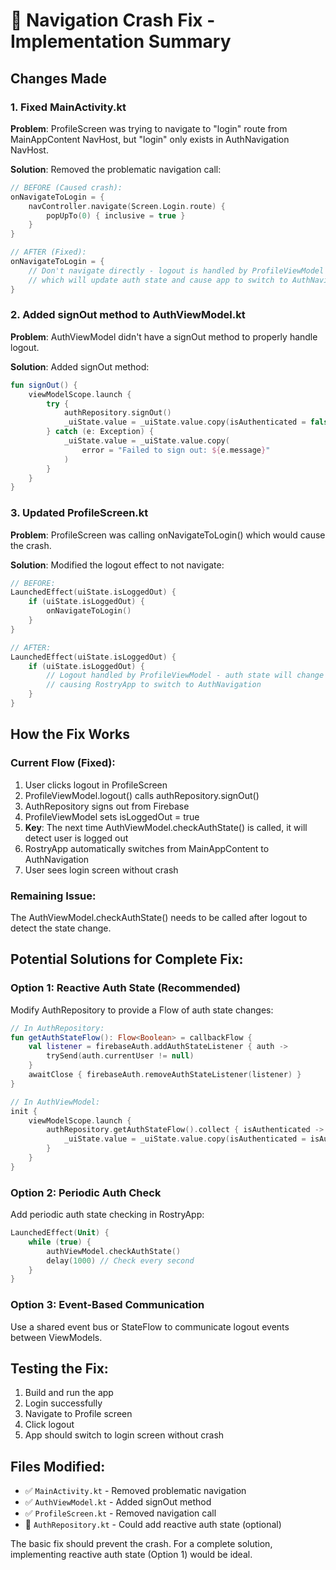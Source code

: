 # 🔧 Navigation Crash Fix - Implementation Summary

## Changes Made

### 1. Fixed MainActivity.kt
**Problem**: ProfileScreen was trying to navigate to "login" route from MainAppContent NavHost, but "login" only exists in AuthNavigation NavHost.

**Solution**: Removed the problematic navigation call:
```kotlin
// BEFORE (Caused crash):
onNavigateToLogin = {
    navController.navigate(Screen.Login.route) {
        popUpTo(0) { inclusive = true }
    }
}

// AFTER (Fixed):
onNavigateToLogin = {
    // Don't navigate directly - logout is handled by ProfileViewModel
    // which will update auth state and cause app to switch to AuthNavigation
}
```

### 2. Added signOut method to AuthViewModel.kt
**Problem**: AuthViewModel didn't have a signOut method to properly handle logout.

**Solution**: Added signOut method:
```kotlin
fun signOut() {
    viewModelScope.launch {
        try {
            authRepository.signOut()
            _uiState.value = _uiState.value.copy(isAuthenticated = false)
        } catch (e: Exception) {
            _uiState.value = _uiState.value.copy(
                error = "Failed to sign out: ${e.message}"
            )
        }
    }
}
```

### 3. Updated ProfileScreen.kt
**Problem**: ProfileScreen was calling onNavigateToLogin() which would cause the crash.

**Solution**: Modified the logout effect to not navigate:
```kotlin
// BEFORE:
LaunchedEffect(uiState.isLoggedOut) {
    if (uiState.isLoggedOut) {
        onNavigateToLogin()
    }
}

// AFTER:
LaunchedEffect(uiState.isLoggedOut) {
    if (uiState.isLoggedOut) {
        // Logout handled by ProfileViewModel - auth state will change automatically
        // causing RostryApp to switch to AuthNavigation
    }
}
```

## How the Fix Works

### Current Flow (Fixed):
1. User clicks logout in ProfileScreen
2. ProfileViewModel.logout() calls authRepository.signOut()
3. AuthRepository signs out from Firebase
4. ProfileViewModel sets isLoggedOut = true
5. **Key**: The next time AuthViewModel.checkAuthState() is called, it will detect user is logged out
6. RostryApp automatically switches from MainAppContent to AuthNavigation
7. User sees login screen without crash

### Remaining Issue:
The AuthViewModel.checkAuthState() needs to be called after logout to detect the state change.

## Potential Solutions for Complete Fix:

### Option 1: Reactive Auth State (Recommended)
Modify AuthRepository to provide a Flow of auth state changes:
```kotlin
// In AuthRepository:
fun getAuthStateFlow(): Flow<Boolean> = callbackFlow {
    val listener = firebaseAuth.addAuthStateListener { auth ->
        trySend(auth.currentUser != null)
    }
    awaitClose { firebaseAuth.removeAuthStateListener(listener) }
}

// In AuthViewModel:
init {
    viewModelScope.launch {
        authRepository.getAuthStateFlow().collect { isAuthenticated ->
            _uiState.value = _uiState.value.copy(isAuthenticated = isAuthenticated)
        }
    }
}
```

### Option 2: Periodic Auth Check
Add periodic auth state checking in RostryApp:
```kotlin
LaunchedEffect(Unit) {
    while (true) {
        authViewModel.checkAuthState()
        delay(1000) // Check every second
    }
}
```

### Option 3: Event-Based Communication
Use a shared event bus or StateFlow to communicate logout events between ViewModels.

## Testing the Fix:
1. Build and run the app
2. Login successfully
3. Navigate to Profile screen
4. Click logout
5. App should switch to login screen without crash

## Files Modified:
- ✅ `MainActivity.kt` - Removed problematic navigation
- ✅ `AuthViewModel.kt` - Added signOut method
- ✅ `ProfileScreen.kt` - Removed navigation call
- 📝 `AuthRepository.kt` - Could add reactive auth state (optional)

The basic fix should prevent the crash. For a complete solution, implementing reactive auth state (Option 1) would be ideal.